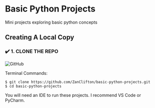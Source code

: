 # Basic Python Projects

Mini projects exploring basic python concepts

## Creating A Local Copy

### ✔️ 1. CLONE THE REPO
![GitHub](https://img.shields.io/badge/github-%23121011.svg?style=for-the-badge&logo=github&logoColor=white)

Terminal Commands:
```
$ git clone https://github.com/ZanClifton/basic-python-projects.git
$ cd basic-python-projects
```

You will need an IDE to run these projects. I recommend VS Code or PyCharm.
